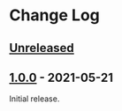 # Change Log

## [Unreleased]


## [1.0.0] - 2021-05-21

Initial release.



[Unreleased]: https://github.com/cashapp/licensee/compare/1.0.0...HEAD
[1.0.0]: https://github.com/cashapp/licensee/releases/tag/1.0.0
